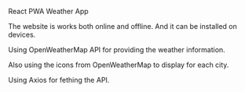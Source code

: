 React PWA Weather App

The website is works both online and offline. And it can be installed on devices.

Using OpenWeatherMap API for providing the weather information.

Also using the icons from OpenWeatherMap to display for each city.

Using Axios for fething the API.

